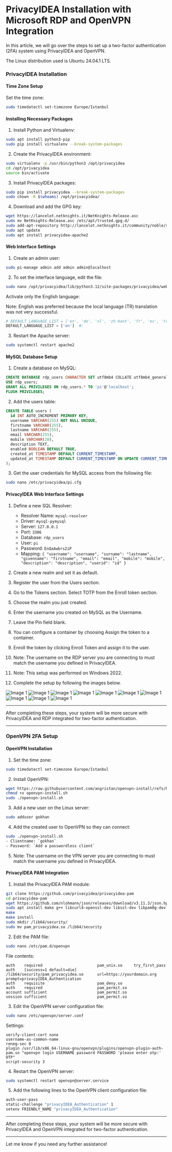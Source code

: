 # PrivacyIDEA Installation with Microsoft RDP and OpenVPN Integration
In this article, we will go over the steps to set up a two-factor authentication (2FA) system using PrivacyIDEA and OpenVPN.

The Linux distribution used is Ubuntu 24.04.1 LTS.

### PrivacyIDEA Installation

#### Time Zone Setup

Set the time zone:
```bash
sudo timedatectl set-timezone Europe/Istanbul
```

#### Installing Necessary Packages

1. Install Python and Virtualenv:
```bash
sudo apt install python3-pip
sudo pip install virtualenv --break-system-packages
```

2. Create the PrivacyIDEA environment:
```bash
sudo virtualenv -p /usr/bin/python3 /opt/privacyidea
cd /opt/privacyidea
source bin/activate
```

3. Install PrivacyIDEA packages:
```bash
sudo pip install privacyidea --break-system-packages
sudo chown -R $(whoami) /opt/privacyidea/
```

4. Download and add the GPG key:
```bash
wget https://lancelot.netknights.it/NetKnights-Release.asc
sudo mv NetKnights-Release.asc /etc/apt/trusted.gpg.d/
sudo add-apt-repository http://lancelot.netknights.it/community/noble/stable
sudo apt update
sudo apt install privacyidea-apache2
```

#### Web Interface Settings

1. Create an admin user:
```bash
sudo pi-manage admin add admin admin@localhost
```

2. To set the interface language, edit the file:
```bash
sudo nano /opt/privacyidea/lib/python3.12/site-packages/privacyidea/webui/login.py
```

Activate only the English language:

Note: English was preferred because the local language (TR) translation was not very successful.

```python
# DEFAULT_LANGUAGE_LIST = ['en', 'de', 'nl', 'zh Hant', 'fr', 'es', 'tr', 'cs', 'it']  #:
DEFAULT_LANGUAGE_LIST = ['en']  #:
```

3. Restart the Apache server:
```bash
sudo systemctl restart apache2
```

#### MySQL Database Setup

1. Create a database on MySQL:
```sql
CREATE DATABASE rdp_users CHARACTER SET utf8mb4 COLLATE utf8mb4_general_ci;
USE rdp_users;
GRANT ALL PRIVILEGES ON rdp_users.* TO 'pi'@'localhost';
FLUSH PRIVILEGES;
```

2. Add the users table:
```sql
CREATE TABLE users (
  id INT AUTO_INCREMENT PRIMARY KEY,
  username VARCHAR(255) NOT NULL UNIQUE,
  firstname VARCHAR(255),
  lastname VARCHAR(255),
  email VARCHAR(255),
  mobile VARCHAR(20),
  description TEXT,
  enabled BOOLEAN DEFAULT TRUE,
  created_at TIMESTAMP DEFAULT CURRENT_TIMESTAMP,
  updated_at TIMESTAMP DEFAULT CURRENT_TIMESTAMP ON UPDATE CURRENT_TIMESTAMP
);
```

3. Get the user credentials for MySQL access from the following file:
```bash
sudo nano /etc/privacyidea/pi.cfg
```

#### PrivacyIDEA Web Interface Settings

1. Define a new SQL Resolver:
   - Resolver Name: `mysql-resolver`
   - Driver: `mysql-pymysql`
   - Server: `127.0.0.1`
   - Port: `3306`
   - Database: `rdp_users`
   - User: `pi`
   - Password: `EnQaAwbrs2iP`
   - Mapping: `{ "username": "username", "surname": "lastname", "givenname": "firstname", "email": "email", "mobile": "mobile", "description": "description", "userid": "id" }`

2. Create a new realm and set it as default.
3. Register the user from the Users section.
4. Go to the Tokens section. Select TOTP from the Enroll token section.
5. Choose the realm you just created.
6. Enter the username you created on MySQL as the Username.
7. Leave the Pin field blank.
8. You can configure a container by choosing Assign the token to a container.
9. Enroll the token by clicking Enroll Token and assign it to the user.
10. Note: The username on the RDP server you are connecting to must match the username you defined in PrivacyIDEA.
11. Note: This setup was performed on Windows 2022.
12. Complete the setup by following the images below.

![Image 1](images/privacyidea-credential-provider-1.png)
![Image 1](images/privacyidea-credential-provider-2.png)
![Image 1](images/privacyidea-credential-provider-3.png)
![Image 1](images/privacyidea-credential-provider-4.png)
![Image 1](images/privacyidea-credential-provider-5.png)
![Image 1](images/privacyidea-credential-provider-6.png)
![Image 1](images/privacyidea-credential-provider-7.png)
![Image 1](images/privacyidea-credential-provider-8.png)
![Image 1](images/privacyidea-credential-provider-9.png)
![Image 1](images/privacyidea-credential-provider-10.png)

---

After completing these steps, your system will be more secure with PrivacyIDEA and RDP integrated for two-factor authentication.

---

### OpenVPN 2FA Setup

#### OpenVPN Installation

1. Set the time zone:
```bash
sudo timedatectl set-timezone Europe/Istanbul
```

2. Install OpenVPN:
```bash
wget https://raw.githubusercontent.com/angristan/openvpn-install/refs/heads/master/openvpn-install.sh
chmod +x openvpn-install.sh
sudo ./openvpn-install.sh
```

3. Add a new user on the Linux server:
```bash
sudo adduser gokhan
```

4. Add the created user to OpenVPN so they can connect:
```bash
sudo ./openvpn-install.sh
- Clientname: `gokhan`
- Password: `Add a passwordless client`
```

5. Note: The username on the VPN server you are connecting to must match the username you defined in PrivacyIDEA.

#### PrivacyIDEA PAM Integration

1. Install the PrivacyIDEA PAM module:
```bash
git clone https://github.com/privacyidea/privacyidea-pam
cd privacyidea-pam
wget https://github.com/nlohmann/json/releases/download/v3.11.3/json.hpp
sudo apt install make g++ libcurl4-openssl-dev libssl-dev libpam0g-dev
make
make install
sudo mkdir /lib64/security/
sudo mv pam_privacyidea.so /lib64/security
```

2. Edit the PAM file:
```bash
sudo nano /etc/pam.d/openvpn
```
File contents:
```plaintext
auth    required                        pam_unix.so     try_first_pass
auth    [success=1 default=die]         /lib64/security/pam_privacyidea.so      url=https://yourdomain.org prompt=privacyIDEA_Authentication
auth    requisite                       pam_deny.so
auth    required                        pam_permit.so
account sufficient                      pam_permit.so
session sufficient                      pam_permit.so
```

3. Edit the OpenVPN server configuration file:
```bash
sudo nano /etc/openvpn/server.conf
```
Settings:
```plaintext
verify-client-cert none
username-as-common-name
reneg-sec 0
plugin /usr/lib/x86_64-linux-gnu/openvpn/plugins/openvpn-plugin-auth-pam.so "openvpn login USERNAME password PASSWORD 'please enter otp:' OTP"
script-security 3
```

4. Restart the OpenVPN server:
```bash
sudo systemctl restart openvpn@server.service
```

5. Add the following lines to the OpenVPN client configuration file:
```bash
auth-user-pass
static-challenge "privacyIDEA_Authentication" 1
setenv FRIENDLY_NAME "privacyIDEA_Authentication"
```

---

After completing these steps, your system will be more secure with PrivacyIDEA and OpenVPN integrated for two-factor authentication.

--- 

Let me know if you need any further assistance!
